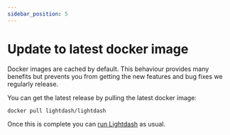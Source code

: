 ```yaml
---
sidebar_position: 5
---
```


# Update to latest docker image

Docker images are cached by default. This behaviour provides many benefits but prevents you 
from getting the new features and bug fixes we regularly release.

You can get the latest release by pulling the latest docker image:
```shell
docker pull lightdash/lightdash
```

Once this is complete you can [run Lightdash](../get-started/setup-an-existing-dbt-project.md) as usual. 
